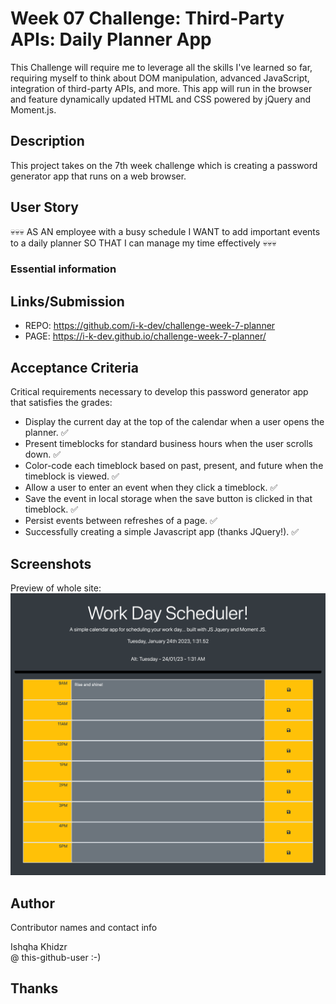 # Week 07 Challenge: Third-Party APIs: Daily Planner App

This Challenge will require me to leverage all the skills I've learned so far, requiring myself to think about DOM manipulation, advanced JavaScript, integration of third-party APIs, and more. This app will run in the browser and feature dynamically updated HTML and CSS powered by jQuery and Moment.js.

## Description

This project takes on the 7th week challenge which is creating a password generator app that runs on a web browser.

## User Story

💀💀💀
AS AN employee with a busy schedule
I WANT to add important events to a daily planner
SO THAT I can manage my time effectively
💀💀💀


### Essential information

## Links/Submission

* REPO: https://github.com/i-k-dev/challenge-week-7-planner
* PAGE: https://i-k-dev.github.io/challenge-week-7-planner/

## Acceptance Criteria

Critical requirements necessary to develop this password generator app that satisfies the grades:

* Display the current day at the top of the calendar when a user opens the planner. ✅
* Present timeblocks for standard business hours when the user scrolls down. ✅
* Color-code each timeblock based on past, present, and future when the timeblock is viewed. ✅
* Allow a user to enter an event when they click a timeblock. ✅
* Save the event in local storage when the save button is clicked in that timeblock. ✅
* Persist events between refreshes of a page. ✅
* Successfully creating a simple Javascript app (thanks JQuery!). ✅


## Screenshots

Preview of whole site:
![alt text](./assets/img/readme-screenshot.png)

## Author

Contributor names and contact info

Ishqha Khidzr  
@ this-github-user :-)

## Thanks